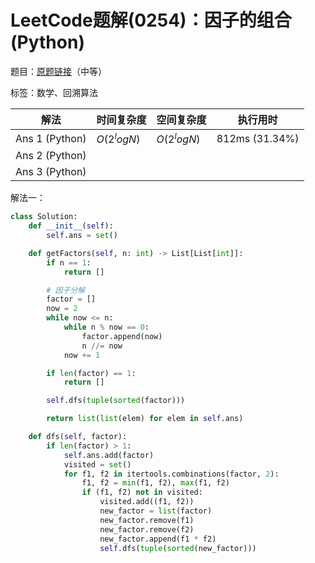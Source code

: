 # LeetCode题解(0254)：因子的组合(Python)

题目：[原题链接](https://leetcode-cn.com/problems/factor-combinations/)（中等）

标签：数学、回溯算法

| 解法           | 时间复杂度  | 空间复杂度  | 执行用时       |
| -------------- | ----------- | ----------- | -------------- |
| Ans 1 (Python) | $O(2^logN)$ | $O(2^logN)$ | 812ms (31.34%) |
| Ans 2 (Python) |             |             |                |
| Ans 3 (Python) |             |             |                |

解法一：

```python
class Solution:
    def __init__(self):
        self.ans = set()

    def getFactors(self, n: int) -> List[List[int]]:
        if n == 1:
            return []

        # 因子分解
        factor = []
        now = 2
        while now <= n:
            while n % now == 0:
                factor.append(now)
                n //= now
            now += 1

        if len(factor) == 1:
            return []

        self.dfs(tuple(sorted(factor)))

        return list(list(elem) for elem in self.ans)

    def dfs(self, factor):
        if len(factor) > 1:
            self.ans.add(factor)
            visited = set()
            for f1, f2 in itertools.combinations(factor, 2):
                f1, f2 = min(f1, f2), max(f1, f2)
                if (f1, f2) not in visited:
                    visited.add((f1, f2))
                    new_factor = list(factor)
                    new_factor.remove(f1)
                    new_factor.remove(f2)
                    new_factor.append(f1 * f2)
                    self.dfs(tuple(sorted(new_factor)))
```